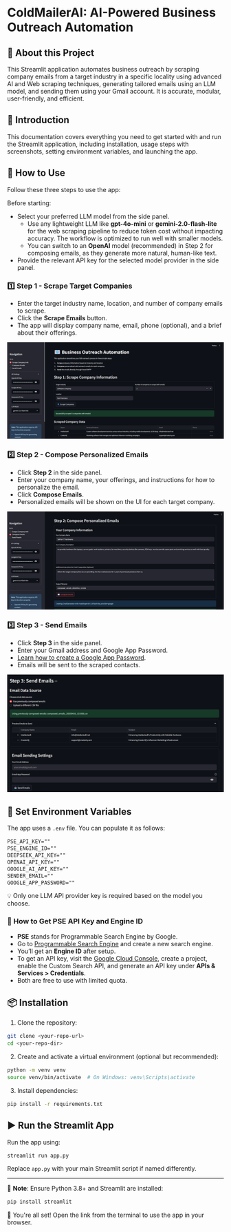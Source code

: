 # ColdMailerAI: AI-Powered Business Outreach Automation

## 📂 About this Project
This Streamlit application automates business outreach by scraping company emails from a target industry in a specific locality using advanced AI and Web scraping techniques, generating tailored emails using an LLM model, and sending them using your Gmail account. It is accurate, modular, user-friendly, and efficient.

## 📌 Introduction
This documentation covers everything you need to get started with and run the Streamlit application, including installation, usage steps with screenshots, setting environment variables, and launching the app.

## 🚀 How to Use
Follow these three steps to use the app:

Before starting:
- Select your preferred LLM model from the side panel.
    - Use any lightweight LLM like **gpt-4o-mini** or **gemini-2.0-flash-lite** for the web scraping pipeline to reduce token cost without impacting accuracy. The workflow is optimized to run well with smaller models.
    - You can switch to an **OpenAI** model (recommended) in Step 2 for composing emails, as they generate more natural, human-like text.
- Provide the relevant API key for the selected model provider in the side panel.

### 1️⃣ Step 1 - Scrape Target Companies
- Enter the target industry name, location, and number of company emails to scrape.
- Click the **Scrape Emails** button.
- The app will display company name, email, phone (optional), and a brief about their offerings.

![Step 1](documentation/coldmailer_AI_page_1.png)

### 2️⃣ Step 2 - Compose Personalized Emails
- Click **Step 2** in the side panel.
- Enter your company name, your offerings, and instructions for how to personalize the email.
- Click **Compose Emails**.
- Personalized emails will be shown on the UI for each target company.

![Step 2](documentation/coldmailer_AI_page_2.png)

### 3️⃣ Step 3 - Send Emails
- Click **Step 3** in the side panel.
- Enter your Gmail address and Google App Password.
- [Learn how to create a Google App Password](https://support.google.com/accounts/answer/185833?hl=en).
- Emails will be sent to the scraped contacts.

![Step 3](documentation/coldmailer_AI_page_3.png)

## 🔐 Set Environment Variables
The app uses a `.env` file. You can populate it as follows:

```env
PSE_API_KEY=""
PSE_ENGINE_ID=""
DEEPSEEK_API_KEY="" 
OPENAI_API_KEY=""
GOOGLE_AI_API_KEY=""
SENDER_EMAIL=""
GOOGLE_APP_PASSWORD=""
```

💡 Only one LLM API provider key is required based on the model you choose.

### 📌 How to Get PSE API Key and Engine ID
- **PSE** stands for Programmable Search Engine by Google.
- Go to [Programmable Search Engine](https://programmablesearchengine.google.com/about/) and create a new search engine.
- You’ll get an **Engine ID** after setup.
- To get an API key, visit the [Google Cloud Console](https://console.cloud.google.com/), create a project, enable the Custom Search API, and generate an API key under **APIs & Services > Credentials**.
- Both are free to use with limited quota.

## 📦 Installation
1. Clone the repository:
```bash
git clone <your-repo-url>
cd <your-repo-dir>
```

2. Create and activate a virtual environment (optional but recommended):
```bash
python -m venv venv
source venv/bin/activate  # On Windows: venv\Scripts\activate
```

3. Install dependencies:
```bash
pip install -r requirements.txt
```

## ▶️ Run the Streamlit App
Run the app using:
```bash
streamlit run app.py
```

Replace `app.py` with your main Streamlit script if named differently.

---

📄 **Note**: Ensure Python 3.8+ and Streamlit are installed:
```bash
pip install streamlit
```

🎯 You're all set! Open the link from the terminal to use the app in your browser.

